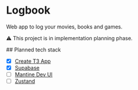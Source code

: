 # Logbook

Web app to log your movies, books and games.

:warning: This project is in implementation planning phase.

## Planned tech stack

- [x] [Create T3 App](https://create.t3.gg/)
- [x] [Supabase](https://supabase.io/)
- [ ] [Mantine Dev UI](https://mantine.dev/)
- [ ] [Zustand](https://github.com/pmndrs/zustand)
